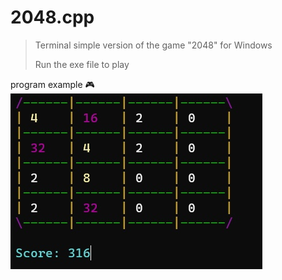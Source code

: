 # 2048.cpp
>Terminal simple version of the game "2048" for Windows
>
>Run the exe file to play

program example :video_game:
<img src="/images/gameplay.jpg">
